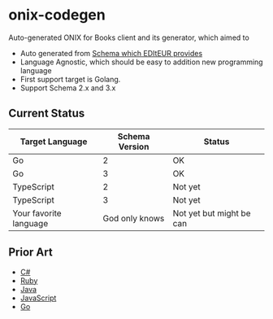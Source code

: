 # onix-codegen

Auto-generated ONIX for Books client and its generator,
which aimed to

- Auto generated from [Schema which EDItEUR provides](https://www.editeur.org/93/Release-3.0-Downloads/)
- Language Agnostic, which should be easy to addition new programming language
- First support target is Golang.
- Support Schema 2.x and 3.x

## Current Status

| Target Language        | Schema Version | Status                   |
| ---------------------- | -------------- | ------------------------ |
| Go                     | 2              | OK                       |
| Go                     | 3              | OK                       |
| TypeScript             | 2              | Not yet                  |
| TypeScript             | 3              | Not yet                  |
| Your favorite language | God only knows | Not yet but might be can |

## Prior Art

- [C#](https://github.com/jaerith/ONIX-Data)
- [Ruby](https://github.com/yob/onix)
- [Java](https://github.com/zach-m/jonix)
- [JavaScript](https://github.com/GitbookIO/node-onix)
- [Go](https://github.com/knakk/kbp)
